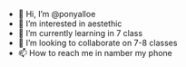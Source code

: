 - 👋 Hi, I’m @ponyalloe
- 👀 I’m interested in aestethic
- 🌱 I’m currently learning in 7 class
- 💞️ I’m looking to collaborate on 7-8 classes
- 📫 How to reach me in namber my phone

<!---
ponyalloe/ponyalloe is a ✨ special ✨ repository because its `README.md` (this file) appears on your GitHub profile.
You can click the Preview link to take a look at your changes.
--->

